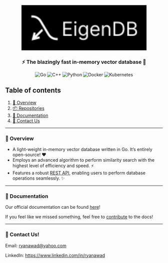 <div align="center">
<img src="../assets/logo.svg" width="400px">

### ⚡ The blazingly fast in-memory vector database 🚀 

![Go](https://img.shields.io/badge/go-%2300ADD8.svg?style=for-the-badge&logo=go&logoColor=white)
![C++](https://img.shields.io/badge/c++-%2300599C.svg?style=for-the-badge&logo=c%2B%2B&logoColor=white)
![Python](https://img.shields.io/badge/python-3670A0?style=for-the-badge&logo=python&logoColor=ffdd54)
![Docker](https://img.shields.io/badge/docker-%230db7ed.svg?style=for-the-badge&logo=docker&logoColor=white)
![Kubernetes](https://img.shields.io/badge/kubernetes-%23326ce5.svg?style=for-the-badge&logo=kubernetes&logoColor=white)

</div>

## Table of contents

1. [🔎 Overview](#overview)
2. [📦 Repositories](#Repositories)
3. [📖 Documentation](#documentation)
4. [💬 Contact Us](#contact-us)
---

### 🔎 Overview
* A light-weight in-memory vector database written in Go. It’s entirely open-source! ❤️
* Employs an advanced algorithm to perform similarity search with the highest level of efficiency and speed. ⚡
* Features a robust [REST API](https://eigendb.mintlify.app/api-reference/api), enabling users to perform database operations seamlessly. ✨

---

### 📖 Documentation

Our official documentation can be found [here](https://eigendb.mintlify.app/)!

If you feel like we missed something, feel free to [contribute](https://github.com/Eigen-DB/docs) to the docs! 

---

### 💬 Contact Us!

Email: ryanawad@yahoo.com

LinkedIn: https://www.linkedin.com/in/ryanawad

